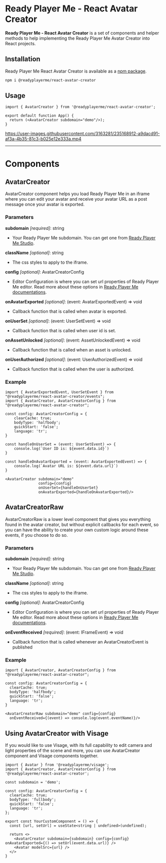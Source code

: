 # Ready Player Me - React Avatar Creator

**Ready Player Me - React Avatar Creator** is a set of components and helper methods to help implementing the Ready Player Me Avatar Creator into React projects.

## Installation
Ready Player Me React Avatar Creator is available as a [npm package](https://www.npmjs.com/package/@readyplayerme/react-avatar-creator).

```bash
npm i @readyplayerme/react-avatar-creator
```

## Usage

```tsx
import { AvatarCreator } from '@readyplayerme/react-avatar-creator';

export default function App() {
  return (<AvatarCreator subdomain="demo"/>);
}
```

https://user-images.githubusercontent.com/3163281/235168912-a9dacd91-af3a-4b35-81c3-b025e12e333a.mp4

---

# Components

## AvatarCreator

AvatarCreator component helps you load Ready Player Me in an iframe where you can edit your avatar and receive your avatar URL as a post message once your avatar is exported.

### Parameters

**subdomain** *[required]*: string 
- Your Ready Player Me subdomain. You can get one from [Ready Player Me Studio](https://studio.readyplayer.me/).

**className** *[optional]*: string
- The css styles to apply to the iframe.

**config** *[optional]*: AvatarCreatorConfig
- Editor Configuration is where you can set url properties of Ready Player Me editor. Read more about these options in [Ready Player Me documentations](https://docs.readyplayer.me/ready-player-me/integration-guides/web-and-native-integration/avatar-creator-integration#configuration-1).

**onAvatarExported** *[optional]*: (event: AvatarExportedEvent) => void
- Callback function that is called when avatar is exported.

**onUserSet** *[optional]*: (event: UserSetEvent) => void
- Callback function that is called when user id is set.

**onAssetUnlocked** *[optional]*: (event: AssetUnlockedEvent) => void
- Callback function that is called when an asset is unlocked.

**onUserAuthorized** *[optional]*: (event: UserAuthorizedEvent) => void
- Callback function that is called when the user is authorized.

### Example

```tsx
import { AvatarExportedEvent, UserSetEvent } from "@readyplayerme/react-avatar-creator/events";
import { AvatarCreator, AvatarCreatorConfig } from "@readyplayerme/react-avatar-creator";

const config: AvatarCreatorConfig = {
    clearCache: true;
    bodyType: 'halfbody';
    quickStart: 'false';
    language: 'tr';
}

const handleOnUserSet = (event: UserSetEvent) => {
    console.log(`User ID is: ${event.data.id}`)
}

const handleOnAvatarExported = (event: AvatarExportedEvent) => {
    console.log(`Avatar URL is: ${event.data.url}`)
}

<AvatarCreator subdomain="demo" 
               config={config}
               onUserSet={handleOnUserSet} 
               onAvatarExported={handleOnAvatarExported}/>
```

## AvatarCreatorRaw

AvatarCreatorRaw is a lower level component that gives you everything found in the avatar creator, but without explicit callbacks for each event, so you can have the ability to create your own custom logic around these events, if you choose to do so.

### Parameters

**subdomain** *[required]*: string
- Your Ready Player Me subdomain. You can get one from [Ready Player Me Studio](https://studio.readyplayer.me/).

**className** *[optional]*: string
- The css styles to apply to the iframe.

**config** *[optional]*: AvatarCreatorConfig
- Editor Configuration is where you can set url properties of Ready Player Me editor. Read more about these options in [Ready Player Me documentations](https://docs.readyplayer.me/ready-player-me/integration-guides/web-and-native-integration/avatar-creator-integration#configuration-1).

**onEventReceived** *[required]*: (event: IFrameEvent<any>) => void
- Callback function that is called whenever an AvatarCreatorEvent is published

### Example

```tsx
import { AvatarCreator, AvatarCreatorConfig } from "@readyplayerme/react-avatar-creator";

const config: AvatarCreatorConfig = {
  clearCache: true;
  bodyType: 'halfbody';
  quickStart: 'false';
  language: 'tr';
}

<AvatarCreatorRaw subdomain="demo" config={config}
  onEventReceived={(event) => console.log(event.eventName)}/>
```

## Using AvatarCreator with Visage

If you would like to use Visage, with its full capability to edit camera and light properties of the scene and more, you can use AvatarCreator component and Visage components together.

```tsx
import { Avatar } from '@readyplayerme/visage';
import { AvatarCreator, AvatarCreatorConfig } from '@readyplayerme/react-avatar-creator';

const subdomain = 'demo';

const config: AvatarCreatorConfig = {
  clearCache: true;
  bodyType: 'fullbody';
  quickStart: 'false';
  language: 'tr';
};

export const YourCustomComponent = () => {
  const [url, setUrl] = useState<string | undefined>(undefined);

  return <>
    <AvatarCreator subdomain={subdomain} config={config} onAvatarExported={() => setUrl(event.data.url)} />
    <Avatar modelSrc={url} />
  </>
}
```